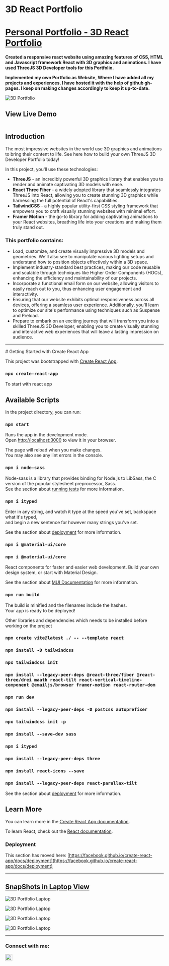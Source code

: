# 3D React Portfolio


# [Personal Portfolio - 3D React Portfolio]()
<b>Created a responsive react website using amazing features of CSS, HTML and Javascript framework React with 3D graphics and animations. I have used ThreeJS 3D Developer tools for this Portfolio.

Implemented my own Portfolio as Website, Where I have added all my projects and experiences. I have hosted it with the help of github gh-pages. I keep on making changes accordingly to keep it up-to-date.</b>

![3D Portfolio](https://github.com/shivshankar001/My_Portfolio/blob/main/my-portfolio/Images/Screenshot%202024-09-02%20041043.png)

## View Live Demo
<pre><center><a href=""><b></b></a></center></pre>


## Introduction
The most impressive websites in the world use 3D graphics and animations to bring their content to life. See here how to build your own ThreeJS 3D Developer Portfolio today! 
 
In this project, you'll use these technologies:
- **ThreeJS** -  an incredibly powerful 3D graphics library that enables you to render and animate captivating 3D models with ease.
- **React Three Fiber** - a widely adopted library that seamlessly integrates ThreeJS into React, allowing you to create stunning 3D graphics while harnessing the full potential of React's capabilities.
- **TailwindCSS** - a highly popular utility-first CSS styling framework that empowers you to craft visually stunning websites with minimal effort.
- **Framer Motion** - the go-to library for adding captivating animations to your React websites, breathing life into your creations and making them truly stand out.

### This portfolio contains:

- Load, customize, and create visually impressive 3D models and geometries. We'll also see to manipulate various lighting setups and understand how to position objects effectively within a 3D space.
- Implement industry-standard best practices, making our code reusable and scalable through techniques like Higher Order Components (HOCs), enhancing the efficiency and maintainability of our projects.
- Incorporate a functional email form on our website, allowing visitors to easily reach out to you, thus enhancing user engagement and interactivity.
- Ensuring that our website exhibits optimal responsiveness across all devices, offering a seamless user experience. Additionally, you'll learn to optimize our site's performance using techniques such as Suspense and Preload.
- Prepare to embark on an exciting journey that will transform you into a skilled ThreeJS 3D Developer, enabling you to create visually stunning and interactive web experiences that will leave a lasting impression on audience.
 
 <hr>
# Getting Started with Create React App

This project was bootstrapped with [Create React App](https://github.com/facebook/create-react-app).

### `npx create-react-app`

To start with react app

## Available Scripts

In the project directory, you can run:

### `npm start`

Runs the app in the development mode.\
Open [http://localhost:3000](http://localhost:3000) to view it in your browser.

The page will reload when you make changes.\
You may also see any lint errors in the console.

### `npm i node-sass`

Node-sass is a library that provides binding for Node.js to LibSass, the C version of the popular stylesheet preprocessor, Sass.\
See the section about [running tests](https://github.com/sass/node-sass) for more information.

### `npm i ityped`

Enter in any string, and watch it type at the speed you've set, backspace what it's typed,\
and begin a new sentence for however many strings you've set.

See the section about [deployment](https://unpkg.com/ityped@1.0.3) for more information.

### `npm i @material-ui/core`
### `npm i @material-ui/core`

React components for faster and easier web development. Build your own design system, or start with Material Design.

See the section about [MUI Documentation](https://mui.com/) for more information.


### `npm run build`

The build is minified and the filenames include the hashes.\
Your app is ready to be deployed!

Other libraries and dependencies which needs to be installed before working on the project

### `npm create vite@latest ./ -- --template react`
### `npm install -D tailwindcss`
### `npx tailwindcss init`
### `npm install --legacy-peer-deps @react-three/fiber @react-three/drei maath react-tilt react-vertical-timeline-component @emailjs/browser framer-motion react-router-dom`
### `npm run dev`

### `npm install --legacy-peer-deps -D postcss autoprefixer`
### `npx tailwindcss init -p`
### `npm install --save-dev sass`
### `npm i ityped`
### `npm install --legacy-peer-deps three`


### `npm install react-icons --save`
### `npm install --legacy-peer-deps react-parallax-tilt`

See the section about [deployment](https://facebook.github.io/create-react-app/docs/deployment) for more information.

## Learn More

You can learn more in the [Create React App documentation](https://facebook.github.io/create-react-app/docs/getting-started).

To learn React, check out the [React documentation](https://reactjs.org/).

### Deployment

This section has moved here: [https://facebook.github.io/create-react-app/docs/deployment](https://facebook.github.io/create-react-app/docs/deployment)
<hr>

## [SnapShots in Laptop View](https://shinchancode.github.io/3d-react-portfolio/)

![3D Portfolio Laptop](https://github.com/shivshankar001/My_Portfolio/blob/main/my-portfolio/Images/Screenshot%202024-09-02%20041134.png)

![3D Portfolio Laptop](https://github.com/shivshankar001/My_Portfolio/blob/main/my-portfolio/Images/Screenshot%202024-09-02%20041201.png)

![3D Portfolio Laptop](https://github.com/shivshankar001/My_Portfolio/blob/main/my-portfolio/Images/Screenshot%202024-09-02%20041217.png)

![3D Portfolio Laptop](https://github.com/shivshankar001/My_Portfolio/blob/main/my-portfolio/Images/Screenshot%202024-09-02%20041234.png)

<hr>

### Connect with me:
[<img align="left" alt="codeSTACKr | LinkedIn" width="22px" src="https://raw.githubusercontent.com/rahuldkjain/github-profile-readme-generator/master/src/images/icons/Social/linked-in-alt.svg" />][linkedin]


<br />

[linkedin]: https://www.linkedin.com/in/shivshankar-yadav-576b00236/

